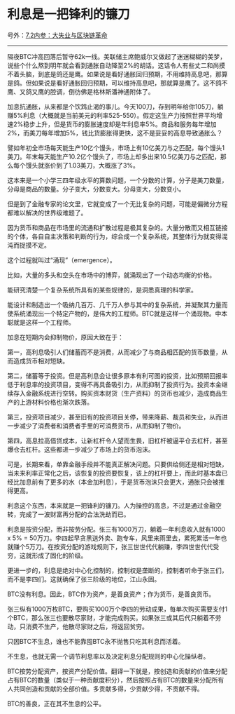 # 利息是一把锋利的镰刀

号外：[7.2内参：大失业与区块链革命](http://rd.liujiaolian.com/i/20240702)

* * *

隔夜BTC冲高回落后暂守62k一线。美联储主席鲍威尔又做起了迷迷糊糊的美梦，说些个什么熬到明年就会看到通胀自动降至2%的胡话。这话令人有些丈二和尚摸不着头脑，到底是鸽还是鹰。如果说是看好通胀回归预期，不用维持高息吧，那算是鸽。但如果说是看好通胀回归预期，可以维持高息吧，那就算是鹰了。这不鸽不鹰、又鸽又鹰的腔调，倒彷佛是格林斯潘神通附体了。

加息抗通胀，从来都是个饮鸩止渴的事儿。今天100刀，存到明年给你105刀，躺赚5%利息（大概就是当前美元的利率525-550）。假定这生产力按照世界平均增速2%稳步上升，但是货币的膨胀速度却是年利息率5%。商品和服务每年增加2%，而美刀每年增加5%，钱比货膨胀得更快，这不是妥妥的高息导致通胀么？

譬如年初全市场每天能生产10亿个馒头，市场上有10亿美刀与之匹配，每个馒头1美刀。年末每天能生产10.2亿个馒头了，市场上却多出来10.5亿美刀与之匹配，那么每个馒头就涨价到了1.03美刀，大概涨了3%。

这本来是一个小学三四年级水平的算数问题，一个分数的计算，分子是美刀数量，分母是商品的数量。分子变大，分数变大。分母变大，分数变小。

但是到了金融专家的论文里，它就变成了一个无比复杂的问题，可能是偏微分方程都难以解决的世界级难题了。

因为货币和商品在市场里的流通和扩散过程是极其复杂的。大量分散而又相互链接的个体，各自自主决策和判断的行为，综合成一个复杂系统，其整体行为就变得混沌而捉摸不定。

这个过程就叫过“涌现”（emergence）。

比如，大量的多头和空头在市场中的博弈，就涌现出了一个动态均衡的价格。

能研究清楚一个复杂系统所具有的某些规律的，是洞悉真理的科学家。

能设计和制造出一个吸纳几百万、几千万人参与其中的复杂系统，并凝聚其力量而使系统涌现出一个特定产物的，是伟大的工程师。BTC就是这样一个涌现物。中本聪就是这样一个工程师。

加息在短期内会抑制物价，原因大致在于：

第一，高利息吸引人们储蓄而不是消费，从而减少了与商品相匹配的货币数量，从而造成货币相对短缺。

第二，储蓄等于投资。但是高利息会让很多原本有利可图的投资，比如预期回报率低于利息率的投资项目，变得不再具备吸引力，从而抑制了投资行为。投资本金继续存入金融系统进行空转。购买资本财货（生产资料）的货币也减少，造成商品生产的上游材料价格也渐次跌落。

第三，投资项目减少，甚至旧有的投资项目关停，带来降薪、裁员和失业，从而进一步减少了消费者和消费者手里的可消费货币，从而抑制了物价。

第四，高息拉高借贷成本，让新杠杆令人望而生畏，旧杠杆被逼平仓去杠杆，甚至爆仓去杠杆。这些都进一步减少了市场上的货币泡沫。

可是，长期来看，单靠金融手段并不能真正解决问题。只要供给侧还是相对短缺，当未来利率正常化之后，该恢复的投资要恢复，该上的杠杆要上，而此时基本盘已经比加息前有了更多的水（本金加利息），于是货币泡沫只会更大，通胀只会被推得更高。

利息这个东西，本来就是一把锋利的镰刀。人为操控的高息，不过是通过金融空转，完成了一波财富再分配的合法洗劫而已。

利息是按资分配，而非按劳分配。张三有1000万刀，躺着一年利息收入就有1000 x 5% = 50万刀。李四起早贪黑送外卖、跑专车，风里来雨里去，累死累活一年也就赚个5万刀。在按资分配的游戏规则下，张三世世代代躺赚，李四世世代代受穷，这就形成了固化的阶级。

更进一步的，利息是绝对中心化控制的，控制权是垄断的，控制者听命于张三们，而不是李四们。这就确保了张三阶级的地位，江山永固。

BTC没有利息。因此，BTC作为资产，是善良资产；作为货币，是善良货币。

张三纵有1000万枚BTC，要购买1000万个李四的劳动成果，每单次购买需要支付1个BTC，那么张三也要散尽家财，才能完成购买。如果张三或其后代只躺着不劳动，只消费不生产，他散尽家财之后，将返回贫穷。

只因BTC不生息，谁也不能靠囤BTC永不抛售只吃其利息而活着。

不生息，也就无需一个调节利息率以及决定利息分配规则的中心化操纵者。

BTC按劳分配资产，按资产分配价值。翻译一下就是，按创造和贡献的价值来分配占有BTC的数量（类似于一种贡献度积分），然后按照占有BTC的数量来分配所有人共同创造和贡献的全部价值。多贡献多得，少贡献少得，不贡献不得。

BTC的善良，正在其不生息的公平。

